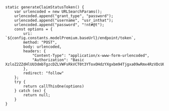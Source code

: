 
    static generateClaimStatusToken() {
        var urlencoded = new URLSearchParams();
        urlencoded.append("grant_type", "password");
        urlencoded.append("username", "usr_inthat");
        urlencoded.append("password", "!nt#@t");
        const options = {
            uri: `${config.constants.modelPremium.baseUrl}/endpoint/token`,
            method: "POST",
            body: urlencoded,
            headers: {
                "Content-Type": "application/x-www-form-urlencoded",
                "Authorization": "Basic XzloZ2ZZdHlUU3dmbTgzcDZLVWFsRkVCT0t3YToxOHdzYXgxbm94Tjgxa09wRmx4RzVDcUQzeXNh",
            },
            redirect: "follow"
        };
        try {
            return callThisOne(options)
        } catch (ex) {
            return null;
        }
    }
